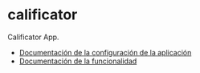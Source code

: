 # calificator

Calificator App.

* [Documentación de la configuración de la aplicación](docs/configuration.md) 
* [Documentación de la funcionalidad](docs/requirements.md) 


